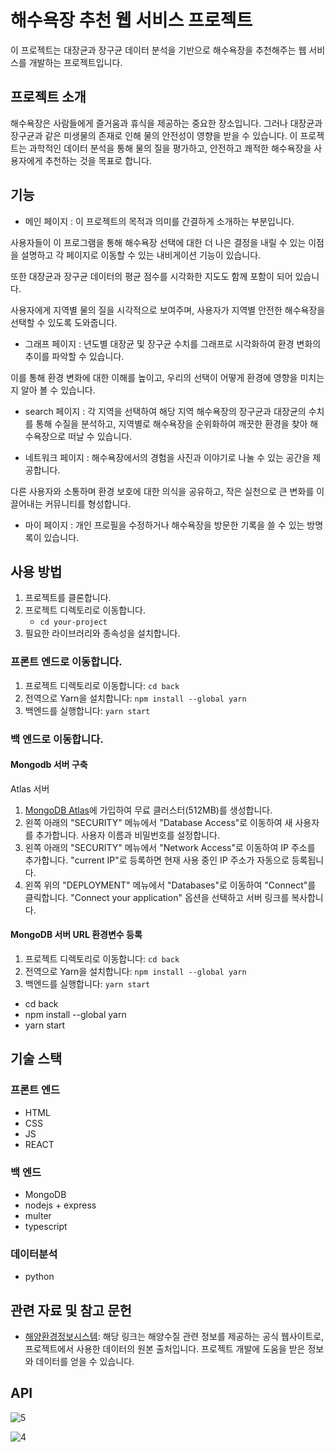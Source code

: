 # 해수욕장 추천 웹 서비스 프로젝트

이 프로젝트는 대장균과 장구균 데이터 분석을 기반으로 해수욕장을 추천해주는 웹 서비스를 개발하는 프로젝트입니다.

## 프로젝트 소개

해수욕장은 사람들에게 즐거움과 휴식을 제공하는 중요한 장소입니다. 그러나 대장균과 장구균과 같은 미생물의 존재로 인해 물의 안전성이 영향을 받을 수 있습니다. 이 프로젝트는 과학적인 데이터 분석을 통해 물의 질을 평가하고, 안전하고 쾌적한 해수욕장을 사용자에게 추천하는 것을 목표로 합니다.

## 기능

- 메인 페이지 : 이 프로젝트의 목적과 의미를 간결하게 소개하는 부분입니다.

 사용자들이 이 프로그램을 통해 해수욕장 선택에 대한 더 나은 결정을 내릴 수 있는 이점을 설명하고 각 페이지로 이동할 수 있는 내비게이션 기능이 있습니다.

 또한 대장균과 장구균 데이터의 평균 점수를 시각화한 지도도 함께 포함이 되어 있습니다. 

 사용자에게 지역별 물의 질을 시각적으로 보여주며, 사용자가 지역별 안전한 해수욕장을 선택할 수 있도록 도와줍니다.

- 그래프 페이지 : 년도별 대장균 및 장구균 수치를 그래프로 시각화하여 환경 변화의 추이를 파악할 수 있습니다. 

이를 통해 환경 변화에 대한 이해를 높이고, 우리의 선택이 어떻게 환경에 영향을 미치는지 알아 볼 수 있습니다.

- search 페이지 : 각 지역을 선택하여 해당 지역 해수욕장의 장구균과 대장균의 수치를 통해 수질을 분석하고, 지역별로 해수욕장을 순위화하여 깨끗한 환경을 찾아 해수욕장으로 떠날 수 있습니다.

- 네트워크 페이지 : 해수욕장에서의 경험을 사진과 이야기로 나눌 수 있는 공간을 제공합니다. 

다른 사용자와 소통하며 환경 보호에 대한 의식을 공유하고, 작은 실천으로 큰 변화를 이끌어내는 커뮤니티를 형성합니다.

- 마이 페이지 : 개인 프로필을 수정하거나 해수욕장을 방문한 기록을 쓸 수 있는 방명록이 있습니다.

## 사용 방법
1. 프로젝트를 클론합니다.
2. 프로젝트 디렉토리로 이동합니다.
    - `cd your-project`
3. 필요한 라이브러리와 종속성을 설치합니다.

### 프론트 엔드로 이동합니다.
1. 프로젝트 디렉토리로 이동합니다: `cd back`
2. 전역으로 Yarn을 설치합니다: `npm install --global yarn`
3. 백엔드를 실행합니다: `yarn start`

### 백 엔드로 이동합니다.
#### Mongodb 서버 구축
Atlas 서버
1. [MongoDB Atlas](https://www.mongodb.com/atlas)에 가입하여 무료 클러스터(512MB)를 생성합니다.
2. 왼쪽 아래의 "SECURITY" 메뉴에서 "Database Access"로 이동하여 새 사용자를 추가합니다. 사용자 이름과 비밀번호를 설정합니다.
3. 왼쪽 아래의 "SECURITY" 메뉴에서 "Network Access"로 이동하여 IP 주소를 추가합니다. "current IP"로 등록하면 현재 사용 중인 IP 주소가 자동으로 등록됩니다.
4. 왼쪽 위의 "DEPLOYMENT" 메뉴에서 "Databases"로 이동하여 "Connect"를 클릭합니다. "Connect your application" 옵션을 선택하고 서버 링크를 복사합니다.

#### MongoDB 서버 URL 환경변수 등록

1. 프로젝트 디렉토리로 이동합니다: `cd back`
2. 전역으로 Yarn을 설치합니다: `npm install --global yarn`
3. 백엔드를 실행합니다: `yarn start`

- cd back
- npm install --global yarn
- yarn start

## 기술 스택
### 프론트 엔드
- HTML
- CSS
- JS
- REACT

### 백 엔드
- MongoDB
- nodejs + express
- multer
- typescript

### 데이터분석
- python

## 관련 자료 및 참고 문헌
- [해양환경정보시스템](https://www.meis.go.kr/mei/observe/beach.do): 해당 링크는 해양수질 관련 정보를 제공하는 공식 웹사이트로, 프로젝트에서 사용한 데이터의 원본 출처입니다. 프로젝트 개발에 도움을 받은 정보와 데이터를 얻을 수 있습니다.

## API
![5](/uploads/137f54eedabc168cc7679efc91bf2e8b/5.png)

![4](/uploads/807b35e16fbe03efed344dfb9216a420/4.png)